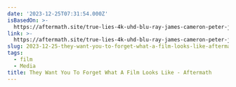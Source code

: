 ```yaml
---
date: '2023-12-25T07:31:54.000Z'
isBasedOn: >-
  https://aftermath.site/true-lies-4k-uhd-blu-ray-james-cameron-peter-jackson-park-road-post
link: >-
  https://aftermath.site/true-lies-4k-uhd-blu-ray-james-cameron-peter-jackson-park-road-post
slug: 2023-12-25-they-want-you-to-forget-what-a-film-looks-like-aftermath
tags:
  - film
  - Media
title: They Want You To Forget What A Film Looks Like - Aftermath
---
```


